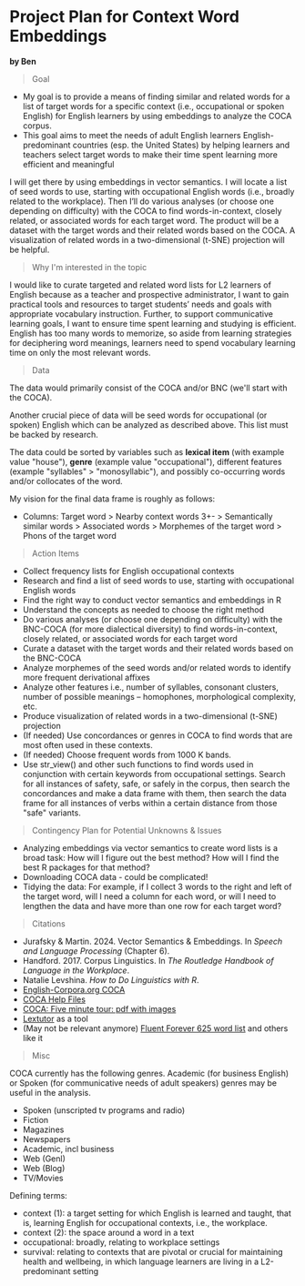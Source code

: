 # Project Plan for Context Word Embeddings  
**by Ben**

> Goal 

- My goal is to provide a means of finding similar and related words for a list of target words for a specific context (i.e., occupational or spoken English) for English learners by using embeddings to analyze the COCA corpus.
- This goal aims to meet the needs of adult English learners English-predominant countries (esp. the United States) by helping learners and teachers select target words to make their time spent learning more efficient and meaningful

I will get there by using embeddings in vector semantics. I will locate a list of seed words to use, starting with occupational English words (i.e., broadly related to the workplace). Then I’ll do various analyses (or choose one depending on difficulty) with the COCA to find words-in-context, closely related, or associated words for each target word. The product will be a dataset with the target words and their related words based on the COCA. A visualization of related words in a two-dimensional (t-SNE) projection will be helpful.

> Why I'm interested in the topic

I would like to curate targeted and related word lists for L2 learners of English because as a teacher and prospective administrator, I want to gain practical tools and resources to target students’ needs and goals with appropriate vocabulary instruction. Further, to support communicative learning goals, I want to ensure time spent learning and studying is efficient. English has too many words to memorize, so aside from learning strategies for deciphering word meanings, learners need to spend vocabulary learning time on only the most relevant words. 

> Data 

The data would primarily consist of the COCA and/or BNC (we'll start with the COCA).

Another crucial piece of data will be seed words for occupational (or spoken) English which can be analyzed as described above. This list must be backed by research. 

The data could be sorted by variables such as **lexical item** (with example value "house"), **genre** (example value "occupational"), different features (example  "syllables" > "monosyllabic"), and possibly co-occurring words and/or collocates of the word. 

My vision for the final data frame is roughly as follows:  
- Columns: Target word > Nearby context words 3+- > Semantically similar words > Associated words > Morphemes of the target word > Phons of the target word

> Action Items  

- Collect frequency lists for English occupational contexts  
- Research and find a list of seed words to use, starting with occupational English words  
- Find the right way to conduct vector semantics and embeddings in R  
- Understand the concepts as needed to choose the right method  
- Do various analyses (or choose one depending on difficulty) with the BNC-COCA (for more dialectical diversity) to find words-in-context, closely related, or associated words for each target word  
- Curate a dataset with the target words and their related words based on the BNC-COCA  
- Analyze morphemes of the seed words and/or related words to identify more frequent derivational affixes   
- Analyze other features i.e., number of syllables, consonant clusters, number of possible meanings – homophones, morphological complexity, etc.  
- Produce visualization of related words in a two-dimensional (t-SNE) projection   
- (If needed) Use concordances or genres in COCA to find words that are most often used in these contexts.  
- (If needed) Choose frequent words from 1000 K bands.  
- Use str_view() and other such functions to find words used in conjunction with certain keywords from occupational settings. Search for all instances of safety, safe, or safely in the corpus, then search the concordances and make a data frame with them, then search the data frame for all instances of verbs within a certain distance from those "safe" variants. 

> Contingency Plan for Potential Unknowns & Issues

- Analyzing embeddings via vector semantics to create word lists is a broad task: How will I figure out the best method? How will I find the best R packages for that method?  
- Downloading COCA data - could be complicated!  
- Tidying the data: For example, if I collect 3 words to the right and left of the target word, will I need a column for each word, or will I need to lengthen the data and have more than one row for each target word?  

> Citations  

- Jurafsky & Martin. 2024. Vector Semantics & Embeddings. In _Speech and Language Processing_ (Chapter 6).  
- Handford. 2017. Corpus Linguistics. In _The Routledge Handbook of Language in the Workplace_.  
- Natalie Levshina. _How to Do Linguistics with R_. 
- [English-Corpora.org COCA](https://www.english-corpora.org/coca)  
- [COCA Help Files](https://www.english-corpora.org/help/)
- [COCA: Five minute tour: pdf with images](https://www.english-corpora.org/coca)  
- [Lextutor](https://www.lextutor.ca/vp/comp/) as a tool  
- (May not be relevant anymore) [Fluent Forever 625 word list](https://blog.fluent-forever.com/appendix5/) and others like it  

> Misc

COCA currently has the following genres. Academic (for business English) or Spoken (for communicative needs of adult speakers) genres may be useful in the analysis.

- Spoken (unscripted tv programs and radio)  
- Fiction  
- Magazines  
- Newspapers  
- Academic, incl business  
- Web (Genl)  
- Web (Blog)  
- TV/Movies

Defining terms: 

- context (1): a target setting for which English is learned and taught, that is, learning English for occupational contexts, i.e., the workplace.  
- context (2): the space around a word in a text  
- occupational: broadly, relating to workplace settings    
- survival: relating to contexts that are pivotal or crucial for maintaining health and wellbeing, in which language learners are living in a L2-predominant setting


